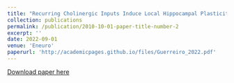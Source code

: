 ```yaml
---
title: "Recurring Cholinergic Inputs Induce Local Hippocampal Plasticity through Feedforward Disinhibition"
collection: publications
permalink: /publication/2010-10-01-paper-title-number-2
excerpt: ''
date: 2022-09-01
venue: 'Eneuro'
paperurl: 'http://academicpages.github.io/files/Guerreiro_2022.pdf'
---
```


[Download paper here](http://academicpages.github.io/files/Guerreiro_2022.pdf)
